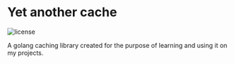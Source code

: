 # Yet another cache

![license](https://img.shields.io/github/license/xelbot/yetacache)

A golang caching library created for the purpose of learning and using it on my projects.
